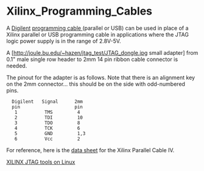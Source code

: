 # Xilinx_Programming_Cables
A [Digilent](http://www.digilentinc.com/)
[programming cable ](http://www.digilentinc.com/Products/Catalog.cfm?Nav1=Products&Nav2=Cables&Cat=Cable)
(parallel or USB) can be used in place of a Xilinx parallel or USB
programming cable in applications where the JTAG logic power supply
is in the range of 2.8V-5V.

A [http://joule.bu.edu/~hazen/jtag_test/JTAG_dongle.jpg
small adapter] from 0.1" male single row header to 2mm 14 pin ribbon
cable connector is needed.

The pinout for the adapter is as follows.  Note that there is an alignment key
on the 2mm connector... this should be on the side with odd-numbered pins.

```
  Digilent   Signal      2mm
  pin                    pin
   1          TMS         4
   2          TDI         10
   3          TDO         8
   4          TCK         6
   5          GND         1,3
   6          Vcc         2

```
For reference, here is the
[data sheet](http://www.xilinx.com/bvdocs/publications/ds097.pdf)
for the Xilinx Parallel Cable IV.

[XILINX JTAG tools on Linux](http://rmdir.de/~michael/xilinx/)


